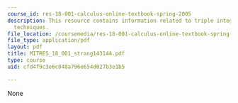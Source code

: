 ```yaml
---
course_id: res-18-001-calculus-online-textbook-spring-2005
description: This resource contains information related to triple integrals and cylindrical
  techniques.
file_location: /coursemedia/res-18-001-calculus-online-textbook-spring-2005/cfd4f9c3e6c048a796e654d027b3e1b5_MITRES_18_001_strang143144.pdf
file_type: application/pdf
layout: pdf
title: MITRES_18_001_strang143144.pdf
type: course
uid: cfd4f9c3e6c048a796e654d027b3e1b5

---
```

None
